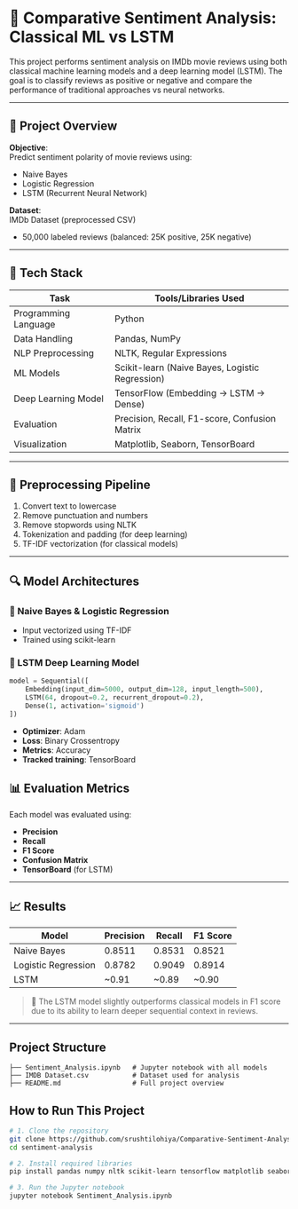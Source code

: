 # 🧠 Comparative Sentiment Analysis: Classical ML vs LSTM

This project performs sentiment analysis on IMDb movie reviews using both classical machine learning models and a deep learning model (LSTM). The goal is to classify reviews as positive or negative and compare the performance of traditional approaches vs neural networks.

---

## 📁 Project Overview

**Objective**:  
Predict sentiment polarity of movie reviews using:
- Naive Bayes
- Logistic Regression
- LSTM (Recurrent Neural Network)

**Dataset**:  
IMDb Dataset (preprocessed CSV)  
- 50,000 labeled reviews (balanced: 25K positive, 25K negative)

---

## 🧰 Tech Stack

| Task                 | Tools/Libraries Used                          |
|----------------------|-----------------------------------------------|
| Programming Language | Python                                        |
| Data Handling        | Pandas, NumPy                                 |
| NLP Preprocessing    | NLTK, Regular Expressions                     |
| ML Models            | Scikit-learn (Naive Bayes, Logistic Regression) |
| Deep Learning Model  | TensorFlow (Embedding → LSTM → Dense)         |
| Evaluation           | Precision, Recall, F1-score, Confusion Matrix |
| Visualization        | Matplotlib, Seaborn, TensorBoard              |

---

## 🧹 Preprocessing Pipeline

1. Convert text to lowercase  
2. Remove punctuation and numbers  
3. Remove stopwords using NLTK  
4. Tokenization and padding (for deep learning)  
5. TF-IDF vectorization (for classical models)  

---

## 🔍 Model Architectures

### 🔸 Naive Bayes & Logistic Regression
- Input vectorized using TF-IDF
- Trained using scikit-learn

### 🔹 LSTM Deep Learning Model

```python
model = Sequential([
    Embedding(input_dim=5000, output_dim=128, input_length=500),
    LSTM(64, dropout=0.2, recurrent_dropout=0.2),
    Dense(1, activation='sigmoid')
])
``` 

- **Optimizer**: Adam  
- **Loss**: Binary Crossentropy  
- **Metrics**: Accuracy  
- **Tracked training**: TensorBoard

## 📊 Evaluation Metrics

Each model was evaluated using:

- **Precision**
- **Recall**
- **F1 Score**
- **Confusion Matrix**
- **TensorBoard** (for LSTM)

---

## 📈 Results

| Model                | Precision | Recall | F1 Score |
|---------------------|-----------|--------|----------|
| Naive Bayes         | 0.8511    | 0.8531 | 0.8521   |
| Logistic Regression | 0.8782    | 0.9049 | 0.8914   |
| LSTM                | ~0.91     | ~0.89  | ~0.90    |

> 🔎 The LSTM model slightly outperforms classical models in F1 score due to its ability to learn deeper sequential context in reviews.

---

## Project Structure

    ├── Sentiment_Analysis.ipynb   # Jupyter notebook with all models
    ├── IMDB Dataset.csv           # Dataset used for analysis
    ├── README.md                  # Full project overview


## How to Run This Project

```bash
# 1. Clone the repository
git clone https://github.com/srushtilohiya/Comparative-Sentiment-Analysis-Using-Classical-and-Deep-Learning-Models.git
cd sentiment-analysis

# 2. Install required libraries
pip install pandas numpy nltk scikit-learn tensorflow matplotlib seaborn

# 3. Run the Jupyter notebook
jupyter notebook Sentiment_Analysis.ipynb
